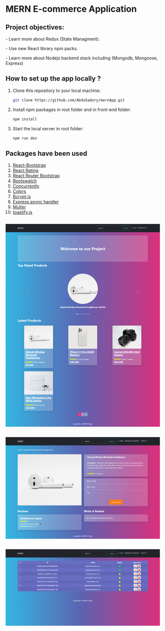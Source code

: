 <h1>MERN E-commerce Application</h1>

<h2>Project objectives:</h2>
<p>- Learn more about Redux (State Managment).</p>
<p>- Use new React library npm packs.</p>
<p>- Learn more about Nodejs backend stack including (Mongodb, Mongoose, Express)</p>

<h2>How to set up the app locally ?</h2>

1. Clone this repository to your local machine:
   ```bash
   git clone https://github.com/AbdoSadory/mernApp.git
   ```
2. Install npm packages in root folder and in front-end folder:
   ```bash
   npm install
   ```
3. Start the local server in root folder:
   ```bash
   npm run dev
   ```

<h2>Packages have been used</h2>

1. <a href="https://react-bootstrap.netlify.app/" target="_blank">React-Bootstrap</a>
2. <a href="https://www.npmjs.com/package/react-rating" target="_blank">React Rating</a>
3. <a href="https://www.npmjs.com/package/react-router-bootstrap" target="_blank">React Router Bootstrap</a>
4. <a href="https://bootswatch.com/" target="_blank">Bootswatch</a>
5. <a href="https://www.npmjs.com/package/concurrently" target="_blank">Concurrently</a>
6. <a href="https://www.npmjs.com/package/colors" target="_blank">Colors</a>
7. <a href="https://www.npmjs.com/package/bcryptjs" target="_blank">Bcrypt.js</a>
8. <a href="https://www.npmjs.com/package/express-async-handler/v/1.1.4" target="_blank">Express async handler</a>
9. <a href="https://www.npmjs.com/package/multer" target="_blank">Multer</a>
10. <a href="https://www.npmjs.com/package/toastify-js" target="_blank">toastify.js</a>

## <img alt="Home" src="./home.jpg"  />

## <img alt="Home" src="./productDetails.jpg"  />

## <img alt="Home" src="./admindashboard.jpg"  />
